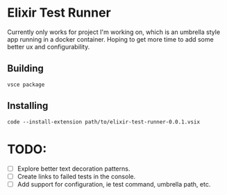 # Elixir Test Runner

Currently only works for project I'm working on, which is an umbrella style app running in a docker container.
Hoping to get more time to add some better ux and configurability.

## Building

```vsce package```

## Installing

```code --install-extension path/to/elixir-test-runner-0.0.1.vsix```


# TODO:

* [ ] Explore better text decoration patterns.
* [ ] Create links to failed tests in the console.
* [ ] Add support for configuration, ie test command, umbrella path, etc.
